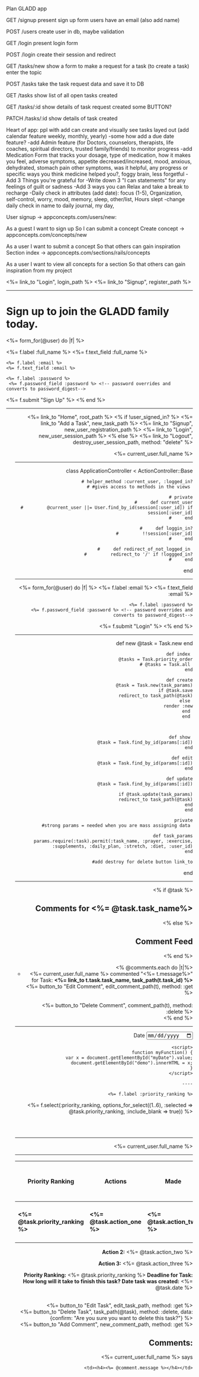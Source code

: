 Plan GLADD app


GET /signup
    present sign up form
    users have an email (also add name)
    

POST /users
    create user in db, maybe validation 

GET /login 
    present login form

POST /login 
    create their session and redirect 

GET /tasks/new
show a form to make a request for a task (to create a task)
enter the topic 

POST /tasks
take the task request data and save it to DB

GET /tasks
    show list of all open tasks created 

GET /tasks/:id 
    show details of task request created 
    some BUTTON?

PATCH /tasks/:id
    show details of task created

Heart of app: ppl with add can create and visually see tasks layed out (add calendar feature weekly, monthly, yearly)
-some how add a due date feature?
-add Admin feature (for Doctors, counselors, therapists, life coaches, spiritual directors, trusted family/friends) to monitor progress
-add Medication Form that tracks your dosage, type of medication, how it makes you feel, adverse symptoms, appetite decreased/increased, mood, anxious, dehydrated, stomach pain other symptoms, was it helpful, any progress or specific ways you think medicine helped you?, foggy brain, less forgetful
-Add 3 Things you're grateful for 
-Write down 3 "I can statements" for any feelings of guilt or sadness 
-Add 3 ways you can Relax and take a break to recharge 
-Daily check in attributes (add date): focus (1-5), Organization, self-control, worry, mood, memory, sleep, other/list, Hours slept 
-change daily check in name to daily journal, my day, 

User signup → appconcepts.com/users/new:

As a guest
I want to sign up
So I can submit a concept
Create concept → appconcepts.com/concepts/new

As a user
I want to submit a concept
So that others can gain inspiration
Section index → appconcepts.com/sections/rails/concepts

As a user
I want to view all concepts for a section
So that others can gain inspiration from my project


<p>
    <%= link_to "Login", login_path %>
    <%= link_to "Signup", register_path %>

</p>



-------
<h1> Sign up to join the GLADD family today.</h1>

<!-- <form action="/users" method ="POST">
<input type="submit" value ="Register" />
</form> 
or
<%= form_tag("/users") do %>
    <%= submit_tag %>
<% end %>

-->

<%= form_for(@user) do |f| %>

  <%= f.label :full_name %>
    <%= f.text_field :full_name %>

    <%= f.label :email %>
    <%= f.text_field :email %>

    <%= f.label :password %>
     <%= f.password_field :password %> <!-- password overrides and converts to password_digest-->

<%= f.submit "Sign Up" %>
<% end %>


------------------------

<nav>
    <ul>
    <div style="text-align: right;">
      <%= link_to "Home", root_path %></li>
        <% if !user_signed_in? %>
           <%= link_to "Add a Task", new_task_path %>
           <%= link_to "Signup", new_user_registration_path %> 
                  <!--new_user_registration_path= devise route = get request to signup form -->
            <%= link_to "Login", new_user_session_path %>
               <!--new_user_session_path= devise route = get request to login form -->
        <% else %>
            <%= link_to "Logout", destroy_user_session_path, method: "delete" %>
            <!--destroy_user_session_path= devise route = deletes request to sign out user 
            -don't forget to send method as well -->
            <p><%= current_user.full_name %></p>


 ----           

 class ApplicationController < ActionController::Base
    
    # helper_method :current_user, :logged_in?
    # #gives access to methods in the views 

    # private
    #     def current_user
    #         @current_user ||= User.find_by_id(session[:user_id]) if session[:user_id]
    #     end

    #     def loggin_in?
    #         !!session[:user_id]
    #     end

    #     def redirect_of_not_logged_in 
    #         redirect_to '/' if !loggged_in?
    #     end


end

-----

<%= form_for(@user) do |f| %>
    <%= f.label :email %>
    <%= f.text_field :email %>

    <%= f.label :password %>
     <%= f.password_field :password %> <!-- password overrides and converts to password_digest-->

<%= f.submit "Login" %>
<% end %>


----

def new
        @task = Task.new
    end 

    def index 
        @tasks = Task.priority_order
        # @tasks = Task.all 
    end

    def create
        @task = Task.new(task_params)
        if @task.save
            redirect_to task_path(@task)
        else 
            render :new
        end 
    end 
        
    

    def show 
        @task = Task.find_by_id(params[:id])
    end

    def edit
        @task = Task.find_by_id(params[:id])
    end

    def update
        @task = Task.find_by_id(params[:id])

        if @task.update(task_params)
            redirect_to task_path(@task)
        end
    end

    private
    #strong params = needed when you are mass assigning data 

    def task_params
        params.require(:task).permit(:task_name, :prayer, :exercise, :supplements, :daily_plan, :stretch, :diet, :user_id)
    end

    #add destroy for delete button link_to

end 

----

<% if @task %>
  <h1>Comments for <%= @task.task_name%></h1>
<% else %>
  <h1>Comment Feed</h1>
<% end %>

<ul>
<% @comments.each do |t|%>
  <li><%= current_user.full_name %>  commented "<%= t.message%>" for Task: <strong><%= link_to t.task.task_name, task_path(t.task_id) %></strong></li>
  <%= button_to "Edit Comment", edit_comment_path(t), method: :get %>
<br>  
<br>  
<%= button_to "Delete Comment", comment_path(t), method: :delete %>
<br>  
<% end %>
</ul>


----

 <label>Date</label>
   <label for="date"></label>
     <input type="date" id="myDate" name="date">    
     <p id="demo"></p>

     <script>
     function myFunction() {
       var x = document.getElementById("myDate").value;
       document.getElementById("demo").innerHTML = x;
     }
     </script>

     ----

     <%= f.label :priority_ranking %>
<%= f.select(:priority_ranking, options_for_select((1..6), :selected => @task.priority_ranking, :include_blank => true)) %>
<!--<%= f.select :priority_ranking, options_for_select(1..5), { prompt: "Please Choose between 1-5, where 1 = not urgent and 5 = super important!" } %> -->
 <br>
  <br>

  -----

<p><%= current_user.full_name %></p>

---

<div class="media">
    <div class="media-body">
        <table class="table table-hover">
        <thead>
        <th><strong>Priority Ranking</strong></th>
            <th>Actions</th>
            <th>Made</th>
            <th>Deadline</th>
            <th>Time it will take to finish</th>
        </thead>
        <tbody>
          <tr>   
            <td><h4><%= @task.priority_ranking %></h4></td>
            <td><h4><%= @task.action_one %></h4></td>
            <td><h4><%= @task.action_two %></h4></td>
            <td><h4><%= @task.action_three %></h4></td>
           </tr>
        </tbody>
</table>
</div>
</div>

<strong>Action 2:</strong>
<%=  @task.action_two %></p>

<strong>Action 3:</strong>
<%=  @task.action_three %></p>

<strong>Priority Ranking:</strong>
 <%=  @task.priority_ranking %>
<strong>Deadline for Task: </strong>
<strong>How long will it take to finish this task? </strong>
<strong>Date task was created:</strong>
<%=  @task.date %>

<br>      
<%= button_to "Edit Task", edit_task_path, method: :get %> 
<br>  
<%= button_to "Delete Task", task_path(@task), method: :delete, data: {confirm: "Are you sure you want to delete this task?"} %>
<br>  
<%= button_to "Add Comment", new_comment_path, method: :get %>
<br>  

<h1>Comments: </h1>
<p> <%= current_user.full_name %> says </p>
       
                <td><h4><%= @comment.message %></h4></td>
        